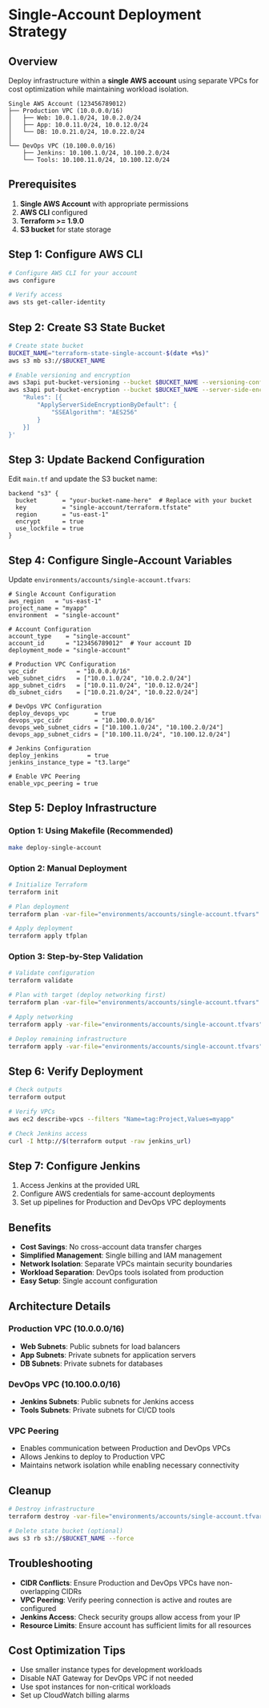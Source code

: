 # Single-Account Deployment Strategy

## Overview

Deploy infrastructure within a **single AWS account** using separate VPCs for cost optimization while maintaining workload isolation.

```
Single AWS Account (123456789012)
├── Production VPC (10.0.0.0/16)
│   ├── Web: 10.0.1.0/24, 10.0.2.0/24
│   ├── App: 10.0.11.0/24, 10.0.12.0/24
│   └── DB: 10.0.21.0/24, 10.0.22.0/24
│
└── DevOps VPC (10.100.0.0/16)
    ├── Jenkins: 10.100.1.0/24, 10.100.2.0/24
    └── Tools: 10.100.11.0/24, 10.100.12.0/24
```

## Prerequisites

1. **Single AWS Account** with appropriate permissions
2. **AWS CLI** configured
3. **Terraform >= 1.9.0**
4. **S3 bucket** for state storage

## Step 1: Configure AWS CLI

```bash
# Configure AWS CLI for your account
aws configure

# Verify access
aws sts get-caller-identity
```

## Step 2: Create S3 State Bucket

```bash
# Create state bucket
BUCKET_NAME="terraform-state-single-account-$(date +%s)"
aws s3 mb s3://$BUCKET_NAME

# Enable versioning and encryption
aws s3api put-bucket-versioning --bucket $BUCKET_NAME --versioning-configuration Status=Enabled
aws s3api put-bucket-encryption --bucket $BUCKET_NAME --server-side-encryption-configuration '{
    "Rules": [{
        "ApplyServerSideEncryptionByDefault": {
            "SSEAlgorithm": "AES256"
        }
    }]
}'
```

## Step 3: Update Backend Configuration

Edit `main.tf` and update the S3 bucket name:

```hcl
backend "s3" {
  bucket       = "your-bucket-name-here"  # Replace with your bucket
  key          = "single-account/terraform.tfstate"
  region       = "us-east-1"
  encrypt      = true
  use_lockfile = true
}
```

## Step 4: Configure Single-Account Variables

Update `environments/accounts/single-account.tfvars`:

```hcl
# Single Account Configuration
aws_region   = "us-east-1"
project_name = "myapp"
environment  = "single-account"

# Account Configuration
account_type    = "single-account"
account_id      = "123456789012"  # Your account ID
deployment_mode = "single-account"

# Production VPC Configuration
vpc_cidr           = "10.0.0.0/16"
web_subnet_cidrs   = ["10.0.1.0/24", "10.0.2.0/24"]
app_subnet_cidrs   = ["10.0.11.0/24", "10.0.12.0/24"]
db_subnet_cidrs    = ["10.0.21.0/24", "10.0.22.0/24"]

# DevOps VPC Configuration
deploy_devops_vpc       = true
devops_vpc_cidr         = "10.100.0.0/16"
devops_web_subnet_cidrs = ["10.100.1.0/24", "10.100.2.0/24"]
devops_app_subnet_cidrs = ["10.100.11.0/24", "10.100.12.0/24"]

# Jenkins Configuration
deploy_jenkins        = true
jenkins_instance_type = "t3.large"

# Enable VPC Peering
enable_vpc_peering = true
```

## Step 5: Deploy Infrastructure

### Option 1: Using Makefile (Recommended)
```bash
make deploy-single-account
```

### Option 2: Manual Deployment
```bash
# Initialize Terraform
terraform init

# Plan deployment
terraform plan -var-file="environments/accounts/single-account.tfvars" -out=tfplan

# Apply deployment
terraform apply tfplan
```

### Option 3: Step-by-Step Validation
```bash
# Validate configuration
terraform validate

# Plan with target (deploy networking first)
terraform plan -var-file="environments/accounts/single-account.tfvars" -target=module.networking -target=module.devops_vpc

# Apply networking
terraform apply -var-file="environments/accounts/single-account.tfvars" -target=module.networking -target=module.devops_vpc

# Deploy remaining infrastructure
terraform apply -var-file="environments/accounts/single-account.tfvars"
```

## Step 6: Verify Deployment

```bash
# Check outputs
terraform output

# Verify VPCs
aws ec2 describe-vpcs --filters "Name=tag:Project,Values=myapp"

# Check Jenkins access
curl -I http://$(terraform output -raw jenkins_url)
```

## Step 7: Configure Jenkins

1. Access Jenkins at the provided URL
2. Configure AWS credentials for same-account deployments
3. Set up pipelines for Production and DevOps VPC deployments

## Benefits

- **Cost Savings**: No cross-account data transfer charges
- **Simplified Management**: Single billing and IAM management
- **Network Isolation**: Separate VPCs maintain security boundaries
- **Workload Separation**: DevOps tools isolated from production
- **Easy Setup**: Single account configuration

## Architecture Details

### Production VPC (10.0.0.0/16)
- **Web Subnets**: Public subnets for load balancers
- **App Subnets**: Private subnets for application servers
- **DB Subnets**: Private subnets for databases

### DevOps VPC (10.100.0.0/16)
- **Jenkins Subnets**: Public subnets for Jenkins access
- **Tools Subnets**: Private subnets for CI/CD tools

### VPC Peering
- Enables communication between Production and DevOps VPCs
- Allows Jenkins to deploy to Production VPC
- Maintains network isolation while enabling necessary connectivity

## Cleanup

```bash
# Destroy infrastructure
terraform destroy -var-file="environments/accounts/single-account.tfvars"

# Delete state bucket (optional)
aws s3 rb s3://$BUCKET_NAME --force
```

## Troubleshooting

- **CIDR Conflicts**: Ensure Production and DevOps VPCs have non-overlapping CIDRs
- **VPC Peering**: Verify peering connection is active and routes are configured
- **Jenkins Access**: Check security groups allow access from your IP
- **Resource Limits**: Ensure account has sufficient limits for all resources

## Cost Optimization Tips

- Use smaller instance types for development workloads
- Disable NAT Gateway for DevOps VPC if not needed
- Use spot instances for non-critical workloads
- Set up CloudWatch billing alarms